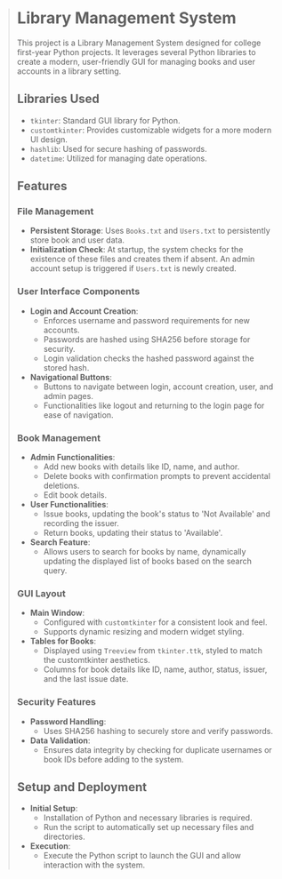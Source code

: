 > # Library Management System
> 
> This project is a Library Management System designed for college first-year Python projects. It leverages several Python libraries to create a modern, user-friendly GUI for managing books and user accounts in a library setting.
> 
> ## Libraries Used
> 
> -   `tkinter`: Standard GUI library for Python.
> -   `customtkinter`: Provides customizable widgets for a more modern UI design.
> -   `hashlib`: Used for secure hashing of passwords.
> -   `datetime`: Utilized for managing date operations.
> 
> ## Features
> 
> ### File Management
> 
> -   **Persistent Storage**: Uses `Books.txt` and `Users.txt` to persistently store book and user data.
> -   **Initialization Check**: At startup, the system checks for the existence of these files and creates them if absent. An admin account setup is triggered if `Users.txt` is newly created.
> 
> ### User Interface Components
> 
> -   **Login and Account Creation**:
>     -   Enforces username and password requirements for new accounts.
>     -   Passwords are hashed using SHA256 before storage for security.
>     -   Login validation checks the hashed password against the stored hash.
> -   **Navigational Buttons**:
>     -   Buttons to navigate between login, account creation, user, and admin pages.
>     -   Functionalities like logout and returning to the login page for ease of navigation.
> 
> ### Book Management
> 
> -   **Admin Functionalities**:
>     -   Add new books with details like ID, name, and author.
>     -   Delete books with confirmation prompts to prevent accidental deletions.
>     -   Edit book details.
> -   **User Functionalities**:
>     -   Issue books, updating the book's status to 'Not Available' and recording the issuer.
>     -   Return books, updating their status to 'Available'.
> -   **Search Feature**:
>     -   Allows users to search for books by name, dynamically updating the displayed list of books based on the search query.
> 
> ### GUI Layout
> 
> -   **Main Window**:
>     -   Configured with `customtkinter` for a consistent look and feel.
>     -   Supports dynamic resizing and modern widget styling.
> -   **Tables for Books**:
>     -   Displayed using `Treeview` from `tkinter.ttk`, styled to match the customtkinter aesthetics.
>     -   Columns for book details like ID, name, author, status, issuer, and the last issue date.
> 
> ### Security Features
> 
> -   **Password Handling**:
>     -   Uses SHA256 hashing to securely store and verify passwords.
> -   **Data Validation**:
>     -   Ensures data integrity by checking for duplicate usernames or book IDs before adding to the system.
> 
> ## Setup and Deployment
> 
> -   **Initial Setup**:
>     -   Installation of Python and necessary libraries is required.
>     -   Run the script to automatically set up necessary files and directories.
> -   **Execution**:
>     -   Execute the Python script to launch the GUI and allow interaction with the system.
